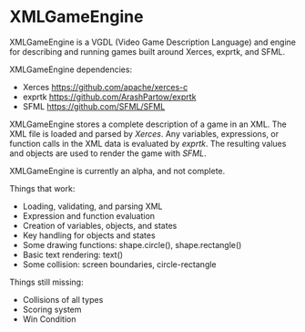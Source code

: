 # XMLGameEngine

XMLGameEngine is a VGDL (Video Game Description Language) and engine for describing and running games built around Xerces, exprtk, and SFML.

XMLGameEngine dependencies:
* Xerces   https://github.com/apache/xerces-c
* exprtk   https://github.com/ArashPartow/exprtk
* SFML     https://github.com/SFML/SFML

XMLGameEngine stores a complete description of a game in an XML.
The XML file is loaded and parsed by *Xerces*.
Any variables, expressions, or function calls in the XML data is evaluated by *exprtk*.
The resulting values and objects are used to render the game with *SFML*.

XMLGameEngine is currently an alpha, and not complete.

Things that work:
* Loading, validating, and parsing XML
* Expression and function evaluation
* Creation of variables, objects, and states
* Key handling for objects and states
* Some drawing functions: shape.circle(), shape.rectangle()
* Basic text rendering: text()
* Some collision: screen boundaries, circle-rectangle

Things still missing:
* Collisions of all types
* Scoring system
* Win Condition
